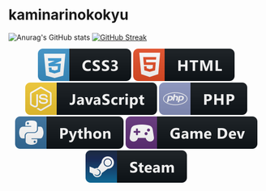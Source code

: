 # kaminarinokokyu

  ![Anurag's GitHub stats](https://github-readme-stats.vercel.app/api?username=kaminarinokoky&show_icons=true&theme=cobalt)
  [![GitHub Streak](https://streak-stats.demolab.com?user=kaminarinokoky&theme=ambient-gradient)](https://git.io/streak-stats)

<p align="center">
<a>
  <img src="https://github.com/MikeCodesDotNET/ColoredBadges/raw/master/svg/dev/languages/css3.svg" alt="css3" style="max-width: 100%;">
</a>  
<a>
  <img src="https://github.com/MikeCodesDotNET/ColoredBadges/raw/master/svg/dev/languages/html.svg" alt="html" style="max-width: 100%;">
</a>  
<a>
  <img src="https://github.com/MikeCodesDotNET/ColoredBadges/raw/master/svg/dev/languages/js.svg" alt="js" style="max-width: 100%;">
</a>  
<a>
  <img src="https://github.com/MikeCodesDotNET/ColoredBadges/raw/master/svg/dev/languages/php.svg" alt="php" style="max-width: 100%;">
</a>  
<a>
  <img src="https://github.com/MikeCodesDotNET/ColoredBadges/raw/master/svg/dev/languages/python.svg" alt="python" style="max-width: 100%;">
</a>  
<a>
  <img src="https://github.com/MikeCodesDotNET/ColoredBadges/raw/master/svg/dev/misc/gamedev.svg" alt="gamedev" style="max-width: 100%;">
</a>  
<a herf="https://steamcommunity.com/id/kaminori_no_kokyu/">
  <img src="https://github.com/MikeCodesDotNET/ColoredBadges/raw/master/svg/social/steam.svg"
</a>  
</p> 
